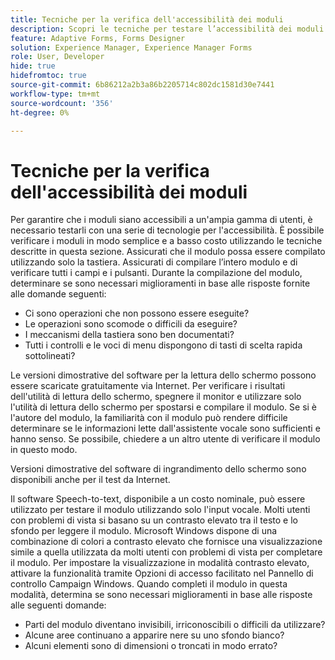 ```yaml
---
title: Tecniche per la verifica dell'accessibilità dei moduli
description: Scopri le tecniche per testare l’accessibilità dei moduli in Forms Designer
feature: Adaptive Forms, Forms Designer
solution: Experience Manager, Experience Manager Forms
role: User, Developer
hide: true
hidefromtoc: true
source-git-commit: 6b86212a2b3a86b2205714c802dc1581d30e7441
workflow-type: tm+mt
source-wordcount: '356'
ht-degree: 0%

---
```


# Tecniche per la verifica dell&#39;accessibilità dei moduli

Per garantire che i moduli siano accessibili a un&#39;ampia gamma di utenti, è necessario testarli con una serie di tecnologie per l&#39;accessibilità. È possibile verificare i moduli in modo semplice e a basso costo utilizzando le tecniche descritte in questa sezione.
Assicurati che il modulo possa essere compilato utilizzando solo la tastiera. Assicurati di compilare l’intero modulo e di verificare tutti i campi e i pulsanti. Durante la compilazione del modulo, determinare se sono necessari miglioramenti in base alle risposte fornite alle domande seguenti:

* Ci sono operazioni che non possono essere eseguite?
* Le operazioni sono scomode o difficili da eseguire?
* I meccanismi della tastiera sono ben documentati?
* Tutti i controlli e le voci di menu dispongono di tasti di scelta rapida sottolineati?

Le versioni dimostrative del software per la lettura dello schermo possono essere scaricate gratuitamente via Internet. Per verificare i risultati dell&#39;utilità di lettura dello schermo, spegnere il monitor e utilizzare solo l&#39;utilità di lettura dello schermo per spostarsi e compilare il modulo. Se si è l&#39;autore del modulo, la familiarità con il modulo può rendere difficile determinare se le informazioni lette dall&#39;assistente vocale sono sufficienti e hanno senso. Se possibile, chiedere a un altro utente di verificare il modulo in questo modo.

Versioni dimostrative del software di ingrandimento dello schermo sono disponibili anche per il test da Internet.

Il software Speech-to-text, disponibile a un costo nominale, può essere utilizzato per testare il modulo utilizzando solo l&#39;input vocale.
Molti utenti con problemi di vista si basano su un contrasto elevato tra il testo e lo sfondo per leggere il modulo. Microsoft Windows dispone di una combinazione di colori a contrasto elevato che fornisce una visualizzazione simile a quella utilizzata da molti utenti con problemi di vista per completare il modulo. Per impostare la visualizzazione in modalità contrasto elevato, attivare la funzionalità tramite Opzioni di accesso facilitato nel Pannello di controllo Campaign Windows. Quando completi il modulo in questa modalità, determina se sono necessari miglioramenti in base alle risposte alle seguenti domande:

* Parti del modulo diventano invisibili, irriconoscibili o difficili da utilizzare?
* Alcune aree continuano a apparire nere su uno sfondo bianco?
* Alcuni elementi sono di dimensioni o troncati in modo errato?



